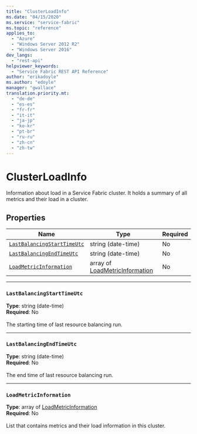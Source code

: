 ```yaml
---
title: "ClusterLoadInfo"
ms.date: "04/15/2020"
ms.service: "service-fabric"
ms.topic: "reference"
applies_to: 
  - "Azure"
  - "Windows Server 2012 R2"
  - "Windows Server 2016"
dev_langs: 
  - "rest-api"
helpviewer_keywords: 
  - "Service Fabric REST API Reference"
author: "erikadoyle"
ms.author: "edoyle"
manager: "gwallace"
translation.priority.mt: 
  - "de-de"
  - "es-es"
  - "fr-fr"
  - "it-it"
  - "ja-jp"
  - "ko-kr"
  - "pt-br"
  - "ru-ru"
  - "zh-cn"
  - "zh-tw"
---
```

# ClusterLoadInfo

Information about load in a Service Fabric cluster. It holds a summary of all metrics and their load in a cluster.

## Properties
| Name | Type | Required |
| --- | --- | --- |
| [`LastBalancingStartTimeUtc`](#lastbalancingstarttimeutc) | string (date-time) | No |
| [`LastBalancingEndTimeUtc`](#lastbalancingendtimeutc) | string (date-time) | No |
| [`LoadMetricInformation`](#loadmetricinformation) | array of [LoadMetricInformation](sfclient-v71-model-loadmetricinformation.md) | No |

____
### `LastBalancingStartTimeUtc`
__Type__: string (date-time) <br/>
__Required__: No<br/>
<br/>
The starting time of last resource balancing run.

____
### `LastBalancingEndTimeUtc`
__Type__: string (date-time) <br/>
__Required__: No<br/>
<br/>
The end time of last resource balancing run.

____
### `LoadMetricInformation`
__Type__: array of [LoadMetricInformation](sfclient-v71-model-loadmetricinformation.md) <br/>
__Required__: No<br/>
<br/>
List that contains metrics and their load information in this cluster.
